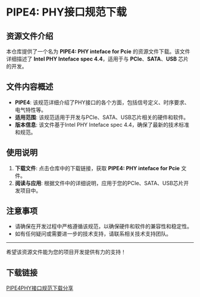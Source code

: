 # PIPE4: PHY接口规范下载

## 资源文件介绍

本仓库提供了一个名为 **PIPE4: PHY inteface for Pcie** 的资源文件下载。该文件详细描述了 **Intel PHY Inteface spec 4.4**，适用于与 **PCIe**、**SATA**、**USB** 芯片的开发。

## 文件内容概述

- **PIPE4**: 该规范详细介绍了PHY接口的各个方面，包括信号定义、时序要求、电气特性等。
- **适用范围**: 该规范适用于开发与PCIe、SATA、USB芯片相关的硬件和软件。
- **版本信息**: 该文件基于Intel PHY Inteface spec 4.4，确保了最新的技术标准和规范。

## 使用说明

1. **下载文件**: 点击仓库中的下载链接，获取 **PIPE4: PHY inteface for Pcie** 文件。
2. **阅读与应用**: 根据文件中的详细说明，应用于您的PCIe、SATA、USB芯片开发项目中。

## 注意事项

- 请确保在开发过程中严格遵循该规范，以确保硬件和软件的兼容性和稳定性。
- 如有任何疑问或需要进一步的技术支持，请联系相关技术支持团队。

---

希望该资源文件能为您的项目开发提供有力的支持！

## 下载链接

[PIPE4PHY接口规范下载分享](https://pan.quark.cn/s/574b5240a461)